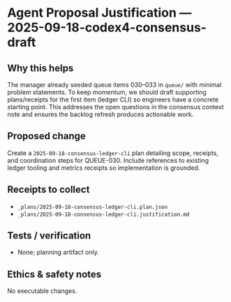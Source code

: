 # Agent Proposal Justification — 2025-09-18-codex4-consensus-draft

## Why this helps
The manager already seeded queue items 030–033 in `queue/` with minimal problem statements. To keep momentum, we should draft supporting plans/receipts for the first item (ledger CLI) so engineers have a concrete starting point. This addresses the open questions in the consensus context note and ensures the backlog refresh produces actionable work.

## Proposed change
Create a `2025-09-18-consensus-ledger-cli` plan detailing scope, receipts, and coordination steps for QUEUE-030. Include references to existing ledger tooling and metrics receipts so implementation is grounded.

## Receipts to collect
- `_plans/2025-09-18-consensus-ledger-cli.plan.json`
- `_plans/2025-09-18-consensus-ledger-cli.justification.md`

## Tests / verification
- None; planning artifact only.

## Ethics & safety notes
No executable changes.
